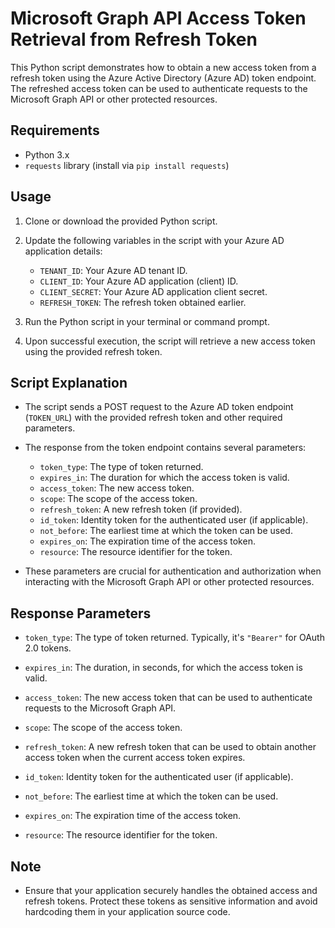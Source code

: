 # Microsoft Graph API Access Token Retrieval from Refresh Token

This Python script demonstrates how to obtain a new access token from a refresh token using the Azure Active Directory (Azure AD) token endpoint. The refreshed access token can be used to authenticate requests to the Microsoft Graph API or other protected resources.

## Requirements

- Python 3.x
- `requests` library (install via `pip install requests`)

## Usage

1. Clone or download the provided Python script.

2. Update the following variables in the script with your Azure AD application details:
   - `TENANT_ID`: Your Azure AD tenant ID.
   - `CLIENT_ID`: Your Azure AD application (client) ID.
   - `CLIENT_SECRET`: Your Azure AD application client secret.
   - `REFRESH_TOKEN`: The refresh token obtained earlier.

3. Run the Python script in your terminal or command prompt.

4. Upon successful execution, the script will retrieve a new access token using the provided refresh token.

## Script Explanation

- The script sends a POST request to the Azure AD token endpoint (`TOKEN_URL`) with the provided refresh token and other required parameters.

- The response from the token endpoint contains several parameters:
  - `token_type`: The type of token returned.
  - `expires_in`: The duration for which the access token is valid.
  - `access_token`: The new access token.
  - `scope`: The scope of the access token.
  - `refresh_token`: A new refresh token (if provided).
  - `id_token`: Identity token for the authenticated user (if applicable).
  - `not_before`: The earliest time at which the token can be used.
  - `expires_on`: The expiration time of the access token.
  - `resource`: The resource identifier for the token.

- These parameters are crucial for authentication and authorization when interacting with the Microsoft Graph API or other protected resources.

## Response Parameters

- `token_type`: The type of token returned. Typically, it's `"Bearer"` for OAuth 2.0 tokens.

- `expires_in`: The duration, in seconds, for which the access token is valid.

- `access_token`: The new access token that can be used to authenticate requests to the Microsoft Graph API.

- `scope`: The scope of the access token.

- `refresh_token`: A new refresh token that can be used to obtain another access token when the current access token expires.

- `id_token`: Identity token for the authenticated user (if applicable).

- `not_before`: The earliest time at which the token can be used.

- `expires_on`: The expiration time of the access token.

- `resource`: The resource identifier for the token.

## Note

- Ensure that your application securely handles the obtained access and refresh tokens. Protect these tokens as sensitive information and avoid hardcoding them in your application source code.
